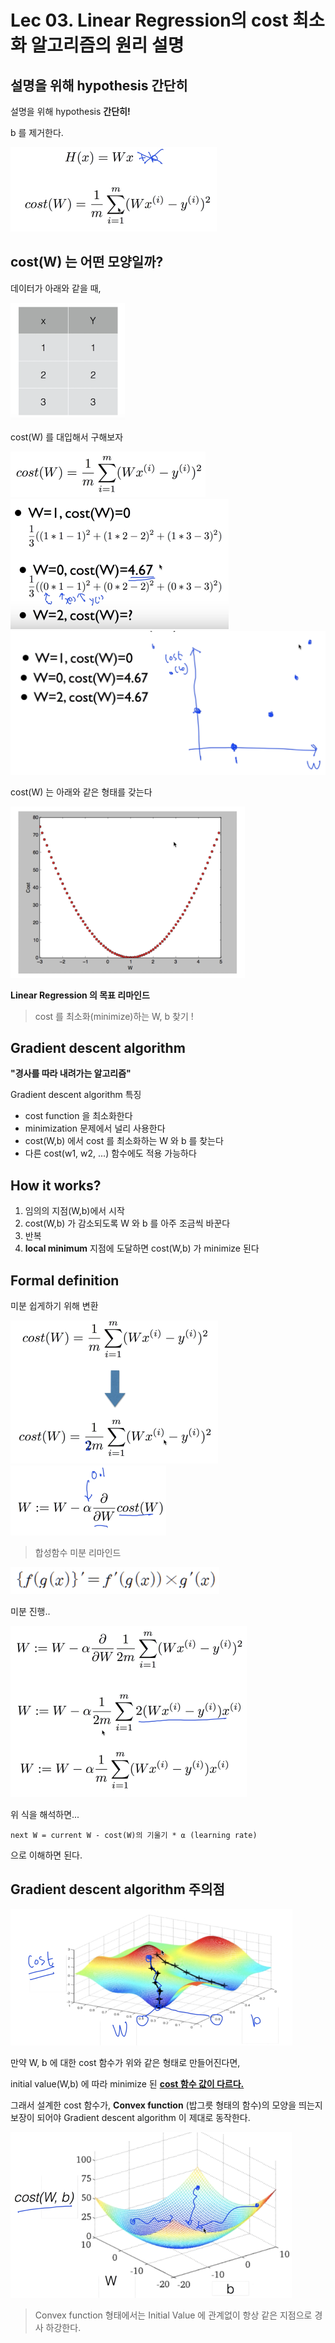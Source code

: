 # Lec 03. Linear Regression의 cost 최소화 알고리즘의 원리 설명



## 설명을 위해 hypothesis 간단히

설명을 위해 hypothesis **간단히!**

b 를 제거한다.

<img src="lec03.assets/image-20200212222042807.png" alt="image-20200212222042807" style="zoom:50%;" />





## cost(W) 는 어떤 모양일까?

데이터가 아래와 같을 때,

<img src="lec03.assets/image-20200212222534197.png" alt="image-20200212222534197" style="zoom:50%;" />

cost(W) 를 대입해서 구해보자

<img src="lec03.assets/image-20200212222943923.png" alt="image-20200212222943923" style="zoom:50%;" />

<img src="lec03.assets/image-20200212222955243.png" alt="image-20200212222955243" style="zoom:50%;" />

<img src="lec03.assets/image-20200212223102791.png" alt="image-20200212223102791" style="zoom:50%;" />

cost(W) 는 아래와 같은 형태를 갖는다

<img src="lec03.assets/image-20200212223147724.png" alt="image-20200212223147724" style="zoom:50%;" />

**Linear Regression 의 목표 리마인드**

> cost 를 최소화(minimize)하는 W, b 찾기 !





## Gradient descent algorithm

**"경사를 따라 내려가는 알고리즘"**

Gradient descent algorithm 특징

- cost function 을 최소화한다
- minimization 문제에서 널리 사용한다
- cost(W,b) 에서 cost 를 최소화하는 W 와 b 를 찾는다
- 다른 cost(w1, w2, ...) 함수에도 적용 가능하다





## How it works?

1. 임의의 지점(W,b)에서 시작
2. cost(W,b) 가 감소되도록 W 와 b 를 아주 조금씩 바꾼다
3. 반복
4. **local minimum** 지점에 도달하면 cost(W,b) 가 minimize 된다





## Formal definition

미분 쉽게하기 위해 변환

<img src="lec03.assets/image-20200212224924432.png" alt="image-20200212224924432" style="zoom:50%;" />

<img src="lec03.assets/image-20200212225100747.png" alt="image-20200212225100747" style="zoom:50%;" />

> 합성함수 미분 리마인드

<img src="lec03.assets/image-20200212225901853.png" alt="image-20200212225901853" style="zoom:50%;" />

미분 진행..

<img src="lec03.assets/image-20200212230010660.png" alt="image-20200212230010660" style="zoom:50%;" />

위 식을 해석하면...

`next W = current W - cost(W)의 기울기 * ⍺ (learning rate)`

으로 이해하면 된다.





## Gradient descent algorithm 주의점

<img src="lec03.assets/image-20200212231106136.png" alt="image-20200212231106136" style="zoom:50%;" />

만약 W, b 에 대한 cost 함수가 위와 같은 형태로 만들어진다면,

initial value(W,b) 에 따라 minimize 된 **<u>cost 함수 값이 다르다.</u>**



그래서 설계한 cost 함수가, **Convex function** (밥그릇 형태의 함수)의 모양을 띄는지 보장이 되어야 Gradient descent algorithm 이 제대로 동작한다.

<img src="lec03.assets/image-20200212231455944.png" alt="image-20200212231455944" style="zoom:50%;" />

> Convex function 형태에서는 Initial Value 에 관계없이 항상 같은 지점으로 경사 하강한다.











